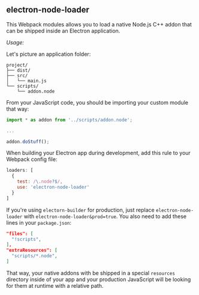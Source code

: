 ## electron-node-loader

This Webpack modules allows you to load a native Node.js C++ addon that can be shipped inside an Electron application.

_Usage:_

Let's picture an application folder:
```
project/
├── dist/
├── src/
│   └── main.js
└── scripts/
    └── addon.node
```
From your JavaScript code, you should be importing your custom module that way:
```javascript
import * as addon from '../scripts/addon.node';

...

addon.doStuff();
```

When building your Electron app during development, add this rule to your Webpack config file:
```javascript
loaders: [
  {
    test: /\.node?$/,
    use: 'electron-node-loader'
  }
]
```

If you're using `electorn-builder` for production, just replace `electron-node-loader` with `electron-node-loader&prod=true`. You also need to add these lines in your `package.json`:
```json
"files": [
  "!scripts",
],
"extraResources": [
  "scripts/*.node",
]
```
That way, your native addons with be shipped in a special `resources` directory inside of your app and your production JavaScript will be looking for them at runtime with a relative path.
